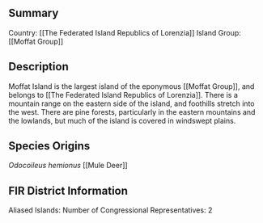 ## Summary

Country: [[The Federated Island Republics of Lorenzia]]
Island Group: [[Moffat Group]]
## Description

Moffat Island is the largest island of the eponymous [[Moffat Group]], and belongs to [[The Federated Island Republics of Lorenzia]]. There is a mountain range on the eastern side of the island, and foothills stretch into the west. There are pine forests, particularly in the eastern mountains and the lowlands, but much of the island is covered in windswept plains.
## Species Origins

_Odocoileus hemionus_ [[Mule Deer]]
## FIR District Information

Aliased Islands: 
Number of Congressional Representatives: 2